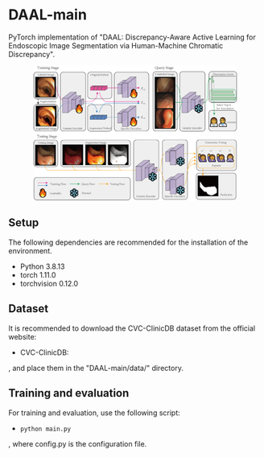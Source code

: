 # DAAL-main

PyTorch implementation of "DAAL: Discrepancy-Aware Active Learning for Endoscopic Image Segmentation via Human-Machine Chromatic Discrepancy".

<div align="center">
  <img width="80%" alt="" src="DAAL.png">
</div>

## Setup
The following dependencies are recommended for the installation of the environment.

- Python 3.8.13
- torch 1.11.0
- torchvision 0.12.0

## Dataset
It is recommended to download the CVC-ClinicDB dataset from the official website:

- CVC-ClinicDB:

, and place them in the "DAAL-main/data/" directory.

## Training and evaluation
For training and evaluation, use the following script:

- `python main.py`

, where config.py is the configuration file.
